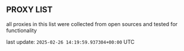## PROXY LIST

all proxies in this list were collected from open sources and tested for functionality

last update: `2025-02-26 14:19:59.937304+00:00` UTC